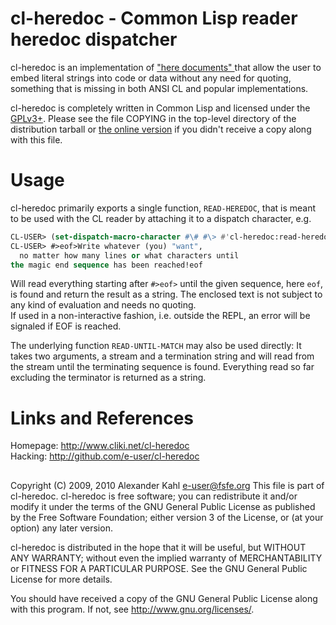 # cl-heredoc - Common Lisp reader heredoc dispatcher

cl-heredoc is an implementation of ["here documents" ][1] that allow the user to
embed literal strings into code or data without any need for quoting, something
that is missing in both ANSI CL and popular implementations.

cl-heredoc is completely written in Common Lisp and licensed under the
[GPLv3+][2]. Please see the file COPYING in the top-level directory of the
distribution tarball or [the online version][2] if you didn't receive a copy
along with this file.

# Usage

cl-heredoc primarily exports a single function, `READ-HEREDOC`, that is meant to
be used with the CL reader by attaching it to a dispatch character, e.g.

```lisp
CL-USER> (set-dispatch-macro-character #\# #\> #'cl-heredoc:read-heredoc)
CL-USER> #>eof>Write whatever (you) "want",
  no matter how many lines or what characters until
the magic end sequence has been reached!eof
```

Will read everything starting after `#>eof>` until the given sequence, here
`eof`, is found and return the result as a string. The enclosed text is not
subject to any kind of evaluation and needs no quoting.  
If used in a non-interactive fashion, i.e. outside the REPL, an error will be
signaled if EOF is reached.

The underlying function `READ-UNTIL-MATCH` may also be used directly: It takes
two arguments, a stream and a termination string and will read from the stream
until the terminating sequence is found. Everything read so far excluding the
terminator is returned as a string.

# Links and References

Homepage: http://www.cliki.net/cl-heredoc  
Hacking: http://github.com/e-user/cl-heredoc

[1]: http://en.wikipedia.org/wiki/Here_document
[2]: http://www.gnu.org/licenses/gpl-3.0-standalone.html

## 

Copyright (C) 2009, 2010 Alexander Kahl <e-user@fsfe.org>
This file is part of cl-heredoc.
cl-heredoc is free software; you can redistribute it and/or modify
it under the terms of the GNU General Public License as published by
the Free Software Foundation; either version 3 of the License, or
(at your option) any later version.

cl-heredoc is distributed in the hope that it will be useful,
but WITHOUT ANY WARRANTY; without even the implied warranty of
MERCHANTABILITY or FITNESS FOR A PARTICULAR PURPOSE. See the
GNU General Public License for more details.

You should have received a copy of the GNU General Public License
along with this program. If not, see <http://www.gnu.org/licenses/>.
